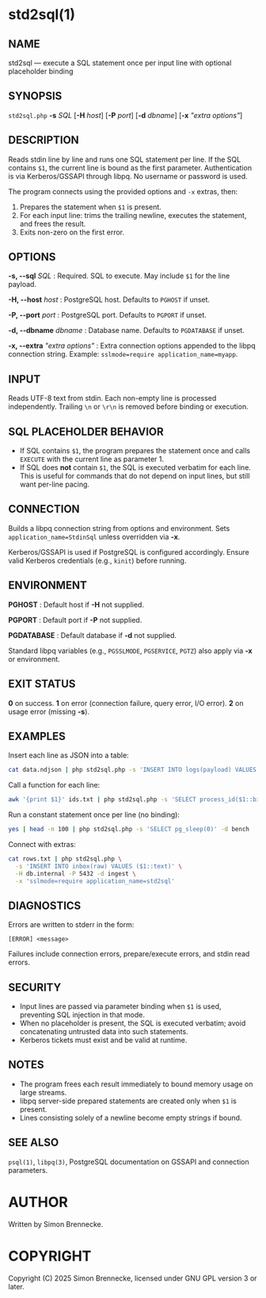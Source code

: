 # std2sql(1)

## NAME

std2sql — execute a SQL statement once per input line with optional placeholder binding

## SYNOPSIS

`std2sql.php` **-s** *SQL* [**-H** *host*] [**-P** *port*] [**-d** *dbname*] [**-x** *"extra options"*]

## DESCRIPTION

Reads stdin line by line and runs one SQL statement per line.
If the SQL contains `$1`, the current line is bound as the first parameter.
Authentication is via Kerberos/GSSAPI through libpq. No username or password is used.

The program connects using the provided options and `-x` extras, then:

1. Prepares the statement when `$1` is present.
2. For each input line: trims the trailing newline, executes the statement, and frees the result.
3. Exits non-zero on the first error.

## OPTIONS

**-s, --sql** *SQL*
: Required. SQL to execute. May include `$1` for the line payload.

**-H, --host** *host*
: PostgreSQL host. Defaults to `PGHOST` if unset.

**-P, --port** *port*
: PostgreSQL port. Defaults to `PGPORT` if unset.

**-d, --dbname** *dbname*
: Database name. Defaults to `PGDATABASE` if unset.

**-x, --extra** *"extra options"*
: Extra connection options appended to the libpq connection string. Example: `sslmode=require application_name=myapp`.

## INPUT

Reads UTF-8 text from stdin. Each non-empty line is processed independently.
Trailing `\n` or `\r\n` is removed before binding or execution.

## SQL PLACEHOLDER BEHAVIOR

* If SQL contains `$1`, the program prepares the statement once and calls `EXECUTE` with the current line as parameter 1.
* If SQL does **not** contain `$1`, the SQL is executed verbatim for each line. This is useful for commands that do not depend on input lines, but still want per-line pacing.

## CONNECTION

Builds a libpq connection string from options and environment.
Sets `application_name=StdinSql` unless overridden via **-x**.

Kerberos/GSSAPI is used if PostgreSQL is configured accordingly. Ensure valid Kerberos credentials (e.g., `kinit`) before running.

## ENVIRONMENT

**PGHOST**
: Default host if **-H** not supplied.

**PGPORT**
: Default port if **-P** not supplied.

**PGDATABASE**
: Default database if **-d** not supplied.

Standard libpq variables (e.g., `PGSSLMODE`, `PGSERVICE`, `PGTZ`) also apply via **-x** or environment.

## EXIT STATUS

**0** on success.
**1** on error (connection failure, query error, I/O error).
**2** on usage error (missing **-s**).

## EXAMPLES

Insert each line as JSON into a table:

```sh
cat data.ndjson | php std2sql.php -s 'INSERT INTO logs(payload) VALUES ($1::jsonb)' -d appdb
```

Call a function for each line:

```sh
awk '{print $1}' ids.txt | php std2sql.php -s 'SELECT process_id($1::bigint)' -d ops
```

Run a constant statement once per line (no binding):

```sh
yes | head -n 100 | php std2sql.php -s 'SELECT pg_sleep(0)' -d bench
```

Connect with extras:

```sh
cat rows.txt | php std2sql.php \
  -s 'INSERT INTO inbox(raw) VALUES ($1::text)' \
  -H db.internal -P 5432 -d ingest \
  -x 'sslmode=require application_name=std2sql'
```

## DIAGNOSTICS

Errors are written to stderr in the form:

```
[ERROR] <message>
```

Failures include connection errors, prepare/execute errors, and stdin read errors.

## SECURITY

* Input lines are passed via parameter binding when `$1` is used, preventing SQL injection in that mode.
* When no placeholder is present, the SQL is executed verbatim; avoid concatenating untrusted data into such statements.
* Kerberos tickets must exist and be valid at runtime.

## NOTES

* The program frees each result immediately to bound memory usage on large streams.
* libpq server-side prepared statements are created only when `$1` is present.
* Lines consisting solely of a newline become empty strings if bound.

## SEE ALSO

`psql(1)`, `libpq(3)`, PostgreSQL documentation on GSSAPI and connection parameters.

# AUTHOR

Written by Simon Brennecke.

# COPYRIGHT

Copyright (C) 2025 Simon Brennecke, licensed under GNU GPL version 3 or later.
